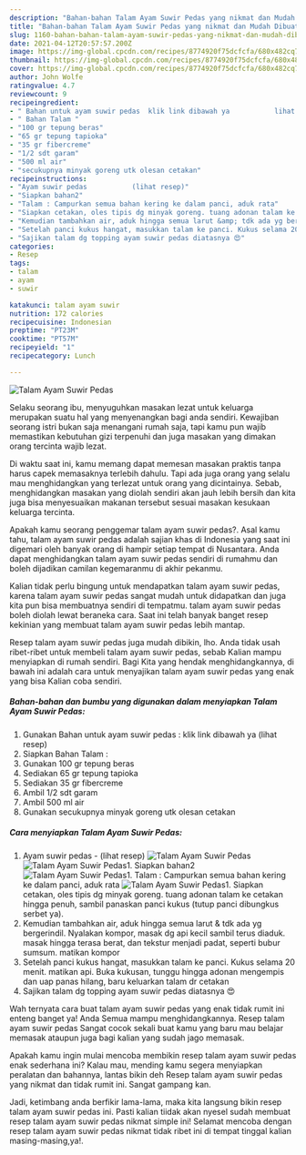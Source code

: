 ```yaml
---
description: "Bahan-bahan Talam Ayam Suwir Pedas yang nikmat dan Mudah Dibuat"
title: "Bahan-bahan Talam Ayam Suwir Pedas yang nikmat dan Mudah Dibuat"
slug: 1160-bahan-bahan-talam-ayam-suwir-pedas-yang-nikmat-dan-mudah-dibuat
date: 2021-04-12T20:57:57.200Z
image: https://img-global.cpcdn.com/recipes/8774920f75dcfcfa/680x482cq70/talam-ayam-suwir-pedas-foto-resep-utama.jpg
thumbnail: https://img-global.cpcdn.com/recipes/8774920f75dcfcfa/680x482cq70/talam-ayam-suwir-pedas-foto-resep-utama.jpg
cover: https://img-global.cpcdn.com/recipes/8774920f75dcfcfa/680x482cq70/talam-ayam-suwir-pedas-foto-resep-utama.jpg
author: John Wolfe
ratingvalue: 4.7
reviewcount: 9
recipeingredient:
- " Bahan untuk ayam suwir pedas  klik link dibawah ya           lihat resep"
- " Bahan Talam "
- "100 gr tepung beras"
- "65 gr tepung tapioka"
- "35 gr fibercreme"
- "1/2 sdt garam"
- "500 ml air"
- "secukupnya minyak goreng utk olesan cetakan"
recipeinstructions:
- "Ayam suwir pedas           (lihat resep)"
- "Siapkan bahan2"
- "Talam : Campurkan semua bahan kering ke dalam panci, aduk rata"
- "Siapkan cetakan, oles tipis dg minyak goreng. tuang adonan talam ke cetakan hingga penuh, sambil panaskan panci kukus (tutup panci dibungkus serbet ya)."
- "Kemudian tambahkan air, aduk hingga semua larut &amp; tdk ada yg bergerindil. Nyalakan kompor, masak dg api kecil sambil terus diaduk. masak hingga terasa berat, dan tekstur menjadi padat, seperti bubur sumsum. matikan kompor"
- "Setelah panci kukus hangat, masukkan talam ke panci. Kukus selama 20 menit. matikan api. Buka kukusan, tunggu hingga adonan mengempis dan uap panas hilang, baru keluarkan talam dr cetakan"
- "Sajikan talam dg topping ayam suwir pedas diatasnya 😍"
categories:
- Resep
tags:
- talam
- ayam
- suwir

katakunci: talam ayam suwir 
nutrition: 172 calories
recipecuisine: Indonesian
preptime: "PT23M"
cooktime: "PT57M"
recipeyield: "1"
recipecategory: Lunch

---
```



![Talam Ayam Suwir Pedas](https://img-global.cpcdn.com/recipes/8774920f75dcfcfa/680x482cq70/talam-ayam-suwir-pedas-foto-resep-utama.jpg)

Selaku seorang ibu, menyuguhkan masakan lezat untuk keluarga merupakan suatu hal yang menyenangkan bagi anda sendiri. Kewajiban seorang istri bukan saja menangani rumah saja, tapi kamu pun wajib memastikan kebutuhan gizi terpenuhi dan juga masakan yang dimakan orang tercinta wajib lezat.

Di waktu  saat ini, kamu memang dapat memesan masakan praktis tanpa harus capek memasaknya terlebih dahulu. Tapi ada juga orang yang selalu mau menghidangkan yang terlezat untuk orang yang dicintainya. Sebab, menghidangkan masakan yang diolah sendiri akan jauh lebih bersih dan kita juga bisa menyesuaikan makanan tersebut sesuai masakan kesukaan keluarga tercinta. 



Apakah kamu seorang penggemar talam ayam suwir pedas?. Asal kamu tahu, talam ayam suwir pedas adalah sajian khas di Indonesia yang saat ini digemari oleh banyak orang di hampir setiap tempat di Nusantara. Anda dapat menghidangkan talam ayam suwir pedas sendiri di rumahmu dan boleh dijadikan camilan kegemaranmu di akhir pekanmu.

Kalian tidak perlu bingung untuk mendapatkan talam ayam suwir pedas, karena talam ayam suwir pedas sangat mudah untuk didapatkan dan juga kita pun bisa membuatnya sendiri di tempatmu. talam ayam suwir pedas boleh diolah lewat beraneka cara. Saat ini telah banyak banget resep kekinian yang membuat talam ayam suwir pedas lebih mantap.

Resep talam ayam suwir pedas juga mudah dibikin, lho. Anda tidak usah ribet-ribet untuk membeli talam ayam suwir pedas, sebab Kalian mampu menyiapkan di rumah sendiri. Bagi Kita yang hendak menghidangkannya, di bawah ini adalah cara untuk menyajikan talam ayam suwir pedas yang enak yang bisa Kalian coba sendiri.

<!--inarticleads1-->

##### Bahan-bahan dan bumbu yang digunakan dalam menyiapkan Talam Ayam Suwir Pedas:

1. Gunakan  Bahan untuk ayam suwir pedas : klik link dibawah ya           (lihat resep)
1. Siapkan  Bahan Talam :
1. Gunakan 100 gr tepung beras
1. Sediakan 65 gr tepung tapioka
1. Sediakan 35 gr fibercreme
1. Ambil 1/2 sdt garam
1. Ambil 500 ml air
1. Gunakan secukupnya minyak goreng utk olesan cetakan




<!--inarticleads2-->

##### Cara menyiapkan Talam Ayam Suwir Pedas:

1. Ayam suwir pedas -           (lihat resep)
<img src="https://img-global.cpcdn.com/steps/298646bfc7bac2dc/160x128cq70/talam-ayam-suwir-pedas-langkah-memasak-1-foto.jpg" alt="Talam Ayam Suwir Pedas"><img src="https://img-global.cpcdn.com/steps/f935d0b00114f626/160x128cq70/talam-ayam-suwir-pedas-langkah-memasak-1-foto.jpg" alt="Talam Ayam Suwir Pedas">1. Siapkan bahan2
<img src="https://img-global.cpcdn.com/steps/935411580bd1835a/160x128cq70/talam-ayam-suwir-pedas-langkah-memasak-2-foto.jpg" alt="Talam Ayam Suwir Pedas">1. Talam : Campurkan semua bahan kering ke dalam panci, aduk rata
<img src="https://img-global.cpcdn.com/steps/1cb64acf389fc356/160x128cq70/talam-ayam-suwir-pedas-langkah-memasak-3-foto.jpg" alt="Talam Ayam Suwir Pedas">1. Siapkan cetakan, oles tipis dg minyak goreng. tuang adonan talam ke cetakan hingga penuh, sambil panaskan panci kukus (tutup panci dibungkus serbet ya).
1. Kemudian tambahkan air, aduk hingga semua larut &amp; tdk ada yg bergerindil. Nyalakan kompor, masak dg api kecil sambil terus diaduk. masak hingga terasa berat, dan tekstur menjadi padat, seperti bubur sumsum. matikan kompor
1. Setelah panci kukus hangat, masukkan talam ke panci. Kukus selama 20 menit. matikan api. Buka kukusan, tunggu hingga adonan mengempis dan uap panas hilang, baru keluarkan talam dr cetakan
1. Sajikan talam dg topping ayam suwir pedas diatasnya 😍




Wah ternyata cara buat talam ayam suwir pedas yang enak tidak rumit ini enteng banget ya! Anda Semua mampu menghidangkannya. Resep talam ayam suwir pedas Sangat cocok sekali buat kamu yang baru mau belajar memasak ataupun juga bagi kalian yang sudah jago memasak.

Apakah kamu ingin mulai mencoba membikin resep talam ayam suwir pedas enak sederhana ini? Kalau mau, mending kamu segera menyiapkan peralatan dan bahannya, lantas bikin deh Resep talam ayam suwir pedas yang nikmat dan tidak rumit ini. Sangat gampang kan. 

Jadi, ketimbang anda berfikir lama-lama, maka kita langsung bikin resep talam ayam suwir pedas ini. Pasti kalian tiidak akan nyesel sudah membuat resep talam ayam suwir pedas nikmat simple ini! Selamat mencoba dengan resep talam ayam suwir pedas nikmat tidak ribet ini di tempat tinggal kalian masing-masing,ya!.

